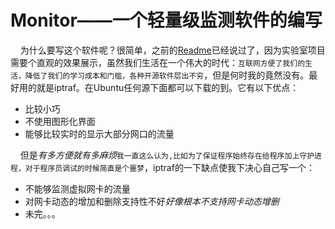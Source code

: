 Monitor——一个轻量级监测软件的编写
===
&nbsp;&nbsp;&nbsp;&nbsp;为什么要写这个软件呢？很简单，之前的[Readme](https://github.com/guyannanfei25/BLOG/blob/master/Readme.md)已经说过了，因为实验室项目需要个直观的效果展示，虽然我们生活在一个伟大的时代：`互联网方便了我们的生活，降低了我们的学习成本和门槛，各种开源软件层出不穷`，但是何时我的竟然没有。最好用的就是iptraf。在Ubuntu任何源下面都可以下载的到。它有以下优点：

* 比较小巧
* 不使用图形化界面
* 能够比较实时的显示大部分网口的流量

&nbsp;&nbsp;&nbsp;&nbsp;但是*有多方便就有多麻烦*`我一直这么认为,比如为了保证程序始终存在给程序加上守护进程，对于程序员调试的时候简直是个噩梦`，iptraf的一下缺点使我下决心自己写一个：

* 不能够监测虚拟网卡的流量
* 对网卡动态的增加和删除支持性不好*好像根本不支持网卡动态增删*
* 未完。。。